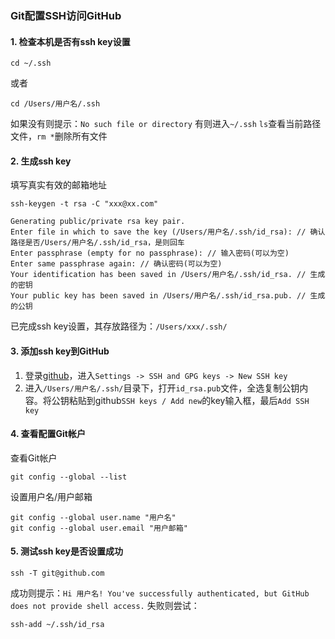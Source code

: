 ### Git配置SSH访问GitHub

#### 1. 检查本机是否有ssh key设置
```
cd ~/.ssh
```
或者
```
cd /Users/用户名/.ssh
```
如果没有则提示：```No such file or directory```
有则进入```~/.ssh```
```ls```查看当前路径文件，```rm *```删除所有文件

#### 2. 生成ssh key
填写真实有效的邮箱地址
```
ssh-keygen -t rsa -C "xxx@xx.com"
```
```
Generating public/private rsa key pair.
Enter file in which to save the key (/Users/用户名/.ssh/id_rsa): // 确认路径是否/Users/用户名/.ssh/id_rsa，是则回车
Enter passphrase (empty for no passphrase): // 输入密码(可以为空)
Enter same passphrase again: // 确认密码(可以为空)
Your identification has been saved in /Users/用户名/.ssh/id_rsa. // 生成的密钥
Your public key has been saved in /Users/用户名/.ssh/id_rsa.pub. // 生成的公钥
```
已完成ssh key设置，其存放路径为：```/Users/xxx/.ssh/```

#### 3. 添加ssh key到GitHub
  1. 登录[github](https://github.com/)，进入```Settings -> SSH and GPG keys -> New SSH key```
  2. 进入```/Users/用户名/.ssh/```目录下，打开```id_rsa.pub```文件，全选复制公钥内容。将公钥粘贴到github```SSH keys / Add new```的key输入框，最后```Add SSH key```

#### 4. 查看配置Git帐户
查看Git帐户
```
git config --global --list
```
设置用户名/用户邮箱
```
git config --global user.name "用户名"
git config --global user.email "用户邮箱"
```

#### 5. 测试ssh key是否设置成功
```
ssh -T git@github.com
```
成功则提示：```Hi 用户名! You've successfully authenticated, but GitHub does not provide shell access.```
失败则尝试：
```
ssh-add ~/.ssh/id_rsa
```
